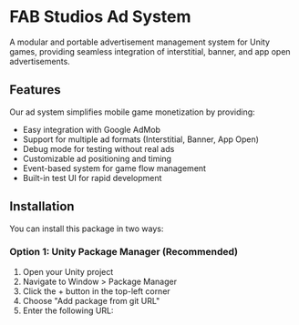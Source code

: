 # FAB Studios Ad System

A modular and portable advertisement management system for Unity games, providing seamless integration of interstitial, banner, and app open advertisements.

## Features

Our ad system simplifies mobile game monetization by providing:

- Easy integration with Google AdMob
- Support for multiple ad formats (Interstitial, Banner, App Open)
- Debug mode for testing without real ads
- Customizable ad positioning and timing
- Event-based system for game flow management
- Built-in test UI for rapid development

## Installation

You can install this package in two ways:

### Option 1: Unity Package Manager (Recommended)

1. Open your Unity project
2. Navigate to Window > Package Manager
3. Click the + button in the top-left corner
4. Choose "Add package from git URL"
5. Enter the following URL: